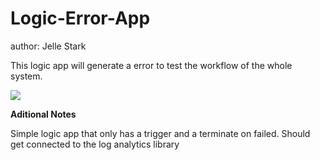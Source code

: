 # Logic-Error-App
author: Jelle Stark

This logic app will generate a error to test the workflow of the whole system.

<a href="https://portal.azure.com/#create/Microsoft.Template/uri/https%3A%2F%2Fraw.githubusercontent.com%2FWorkJelle%2FErrormanagementimp%2Fmaster%2FLogic-error-prod%2Fazuredeploy.json" target="_blank">
    <img src="https://aka.ms/deploytoazurebutton"/>
</a>

**Aditional Notes**

Simple logic app that only has a trigger and a terminate on failed. Should get connected to the log analytics library


